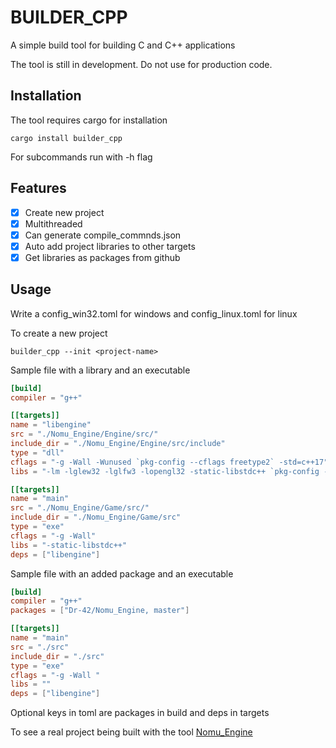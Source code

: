 # BUILDER_CPP

A simple build tool for building C and C++ applications

The tool is still in development. Do not use for production code.

## Installation

The tool requires cargo for installation
```console
cargo install builder_cpp
```
For subcommands run with -h flag

## Features

- [x] Create new project
- [x] Multithreaded
- [x] Can generate compile_commnds.json
- [x] Auto add project libraries to other targets
- [x] Get libraries as packages from github

## Usage
Write a config_win32.toml for windows and config_linux.toml for linux

To create a new project 
```console
builder_cpp --init <project-name>
```

Sample file with a library and an executable

```toml
[build]
compiler = "g++"

[[targets]]
name = "libengine"
src = "./Nomu_Engine/Engine/src/"
include_dir = "./Nomu_Engine/Engine/src/include"
type = "dll"
cflags = "-g -Wall -Wunused `pkg-config --cflags freetype2` -std=c++17"
libs = "-lm -lglew32 -lglfw3 -lopengl32 -static-libstdc++ `pkg-config --libs freetype2`"

[[targets]]
name = "main"
src = "./Nomu_Engine/Game/src/"
include_dir = "./Nomu_Engine/Game/src"
type = "exe"
cflags = "-g -Wall"
libs = "-static-libstdc++"
deps = ["libengine"]
```
Sample file with an added package and an executable
```toml
[build]
compiler = "g++"
packages = ["Dr-42/Nomu_Engine, master"]

[[targets]]
name = "main"
src = "./src"
include_dir = "./src"
type = "exe"
cflags = "-g -Wall "
libs = ""
deps = ["libengine"]
```

Optional keys in toml are packages in build and deps in targets

To see a real project being built with the tool
	[Nomu_Engine](https://github.com/Dr-42/Nomu_Engine)
